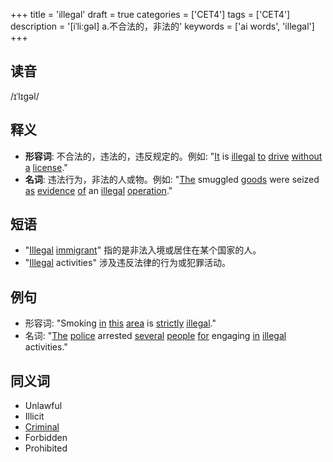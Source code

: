 +++
title = 'illegal'
draft = true
categories = ['CET4']
tags = ['CET4']
description = '[iˈliːgəl] a.不合法的，非法的'
keywords = ['ai words', 'illegal']
+++

## 读音
/ɪˈlɪgəl/

## 释义
- **形容词**: 不合法的，违法的，违反规定的。例如: "[It](/zh/post/it/) is [illegal](/zh/post/illegal/) [to](/zh/post/to/) [drive](/zh/post/drive/) [without](/zh/post/without/) [a](/zh/post/a/) [license](/zh/post/license/)."
- **名词**: 违法行为，非法的人或物。例如: "[The](/zh/post/the/) smuggled [goods](/zh/post/goods/) were seized [as](/zh/post/as/) [evidence](/zh/post/evidence/) [of](/zh/post/of/) an [illegal](/zh/post/illegal/) [operation](/zh/post/operation/)."

## 短语
- "[Illegal](/zh/post/illegal/) [immigrant](/zh/post/immigrant/)" 指的是非法入境或居住在某个国家的人。
- "[Illegal](/zh/post/illegal/) activities" 涉及违反法律的行为或犯罪活动。

## 例句
- 形容词: "Smoking [in](/zh/post/in/) [this](/zh/post/this/) [area](/zh/post/area/) is [strictly](/zh/post/strictly/) [illegal](/zh/post/illegal/)."
- 名词: "[The](/zh/post/the/) [police](/zh/post/police/) arrested [several](/zh/post/several/) [people](/zh/post/people/) [for](/zh/post/for/) engaging [in](/zh/post/in/) [illegal](/zh/post/illegal/) activities."

## 同义词
- Unlawful
- Illicit
- [Criminal](/zh/post/criminal/)
- Forbidden
- Prohibited
